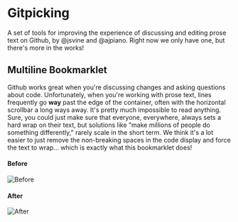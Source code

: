 # Gitpicking

A set of tools for improving the experience of discussing and editing prose text on Github, by @jsvine and @ajpiano. Right now we only have one, but there's more in the works!

## Multiline Bookmarklet
Github works great when you're discussing changes and asking questions about code. Unfortunately, when you're working with prose text, lines frequently go **way** past the edge of the container, often with the horizontal scrollbar a long ways away. It's pretty much impossible to read anything. Sure, you could just make sure that everyone, everywhere, always sets a hard wrap on their text, but solutions like "make millions of people do something differently," rarely scale in the short term. We think it's a lot easier to just remove the non-breaking spaces in the code display and force the text to wrap... which is exactly what this bookmarklet does!

#### Before
![Before]( http://cl.ly/1q2l3E0S3P102a3q281L/Screen%20Shot%202012-04-26%20at%2014.17.25.png )

#### After
![After]( http://cl.ly/3E1m1Y1o3W18320y0C2x/Screen%20Shot%202012-04-26%20at%2014.21.29.png )

